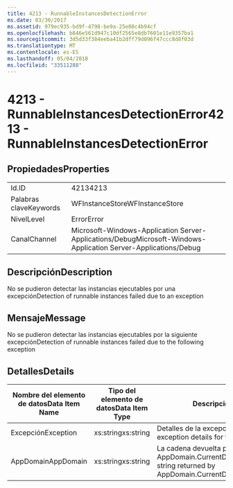 ```yaml
---
title: 4213 - RunnableInstancesDetectionError
ms.date: 03/30/2017
ms.assetid: 979ec935-bd9f-4798-be9a-25e08c4b94cf
ms.openlocfilehash: b846e561d947c10df2565e8db7601e11e9357ba1
ms.sourcegitcommit: 3d5d33f384eeba41b2dff79d096f47ccc8d8f03d
ms.translationtype: MT
ms.contentlocale: es-ES
ms.lasthandoff: 05/04/2018
ms.locfileid: "33511288"
---
```

# <a name="4213---runnableinstancesdetectionerror"></a><span data-ttu-id="bfce4-102">4213 - RunnableInstancesDetectionError</span><span class="sxs-lookup"><span data-stu-id="bfce4-102">4213 - RunnableInstancesDetectionError</span></span>
## <a name="properties"></a><span data-ttu-id="bfce4-103">Propiedades</span><span class="sxs-lookup"><span data-stu-id="bfce4-103">Properties</span></span>  
  
|||  
|-|-|  
|<span data-ttu-id="bfce4-104">Id.</span><span class="sxs-lookup"><span data-stu-id="bfce4-104">ID</span></span>|<span data-ttu-id="bfce4-105">4213</span><span class="sxs-lookup"><span data-stu-id="bfce4-105">4213</span></span>|  
|<span data-ttu-id="bfce4-106">Palabras clave</span><span class="sxs-lookup"><span data-stu-id="bfce4-106">Keywords</span></span>|<span data-ttu-id="bfce4-107">WFInstanceStore</span><span class="sxs-lookup"><span data-stu-id="bfce4-107">WFInstanceStore</span></span>|  
|<span data-ttu-id="bfce4-108">Nivel</span><span class="sxs-lookup"><span data-stu-id="bfce4-108">Level</span></span>|<span data-ttu-id="bfce4-109">Error</span><span class="sxs-lookup"><span data-stu-id="bfce4-109">Error</span></span>|  
|<span data-ttu-id="bfce4-110">Canal</span><span class="sxs-lookup"><span data-stu-id="bfce4-110">Channel</span></span>|<span data-ttu-id="bfce4-111">Microsoft-Windows-Application Server-Applications/Debug</span><span class="sxs-lookup"><span data-stu-id="bfce4-111">Microsoft-Windows-Application Server-Applications/Debug</span></span>|  
  
## <a name="description"></a><span data-ttu-id="bfce4-112">Descripción</span><span class="sxs-lookup"><span data-stu-id="bfce4-112">Description</span></span>  
 <span data-ttu-id="bfce4-113">No se pudieron detectar las instancias ejecutables por una excepción</span><span class="sxs-lookup"><span data-stu-id="bfce4-113">Detection of runnable instances failed due to an exception</span></span>  
  
## <a name="message"></a><span data-ttu-id="bfce4-114">Mensaje</span><span class="sxs-lookup"><span data-stu-id="bfce4-114">Message</span></span>  
 <span data-ttu-id="bfce4-115">No se pudieron detectar las instancias ejecutables por la siguiente excepción</span><span class="sxs-lookup"><span data-stu-id="bfce4-115">Detection of runnable instances failed due to the following exception</span></span>  
  
## <a name="details"></a><span data-ttu-id="bfce4-116">Detalles</span><span class="sxs-lookup"><span data-stu-id="bfce4-116">Details</span></span>  
  
|<span data-ttu-id="bfce4-117">Nombre del elemento de datos</span><span class="sxs-lookup"><span data-stu-id="bfce4-117">Data Item Name</span></span>|<span data-ttu-id="bfce4-118">Tipo del elemento de datos</span><span class="sxs-lookup"><span data-stu-id="bfce4-118">Data Item Type</span></span>|<span data-ttu-id="bfce4-119">Descripción</span><span class="sxs-lookup"><span data-stu-id="bfce4-119">Description</span></span>|  
|--------------------|--------------------|-----------------|  
|<span data-ttu-id="bfce4-120">Excepción</span><span class="sxs-lookup"><span data-stu-id="bfce4-120">Exception</span></span>|<span data-ttu-id="bfce4-121">xs:string</span><span class="sxs-lookup"><span data-stu-id="bfce4-121">xs:string</span></span>|<span data-ttu-id="bfce4-122">Detalles de la excepción para la excepción</span><span class="sxs-lookup"><span data-stu-id="bfce4-122">The exception details for the exception</span></span>|  
|<span data-ttu-id="bfce4-123">AppDomain</span><span class="sxs-lookup"><span data-stu-id="bfce4-123">AppDomain</span></span>|<span data-ttu-id="bfce4-124">xs:string</span><span class="sxs-lookup"><span data-stu-id="bfce4-124">xs:string</span></span>|<span data-ttu-id="bfce4-125">La cadena devuelta por AppDomain.CurrentDomain.FriendlyName.</span><span class="sxs-lookup"><span data-stu-id="bfce4-125">The string returned by AppDomain.CurrentDomain.FriendlyName.</span></span>|
